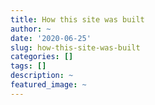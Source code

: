 ```yaml
---
title: How this site was built
author: ~
date: '2020-06-25'
slug: how-this-site-was-built
categories: []
tags: []
description: ~
featured_image: ~
---
```

